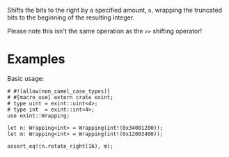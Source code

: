 Shifts the bits to the right by a specified amount, `n`,
wrapping the truncated bits to the beginning of the resulting integer.

Please note this isn't the same operation as the `>>` shifting operator!

# Examples

Basic usage:

```
# #![allow(non_camel_case_types)]
# #[macro_use] extern crate exint;
# type uint = exint::uint<4>;
# type int  = exint::int<4>;
use exint::Wrapping;

let n: Wrapping<int> = Wrapping(int!(0x34001200));
let m: Wrapping<int> = Wrapping(int!(0x12003400));

assert_eq!(n.rotate_right(16), m);
```
